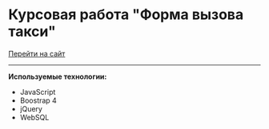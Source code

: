 Курсовая работа "Форма вызова такси"
=====================
[Перейти на сайт](https://oni4i.github.io/CourseWorkWeb/auth.html)
___
**Используемые технологии:**
* JavaScript
* Boostrap 4
* jQuery
* WebSQL
